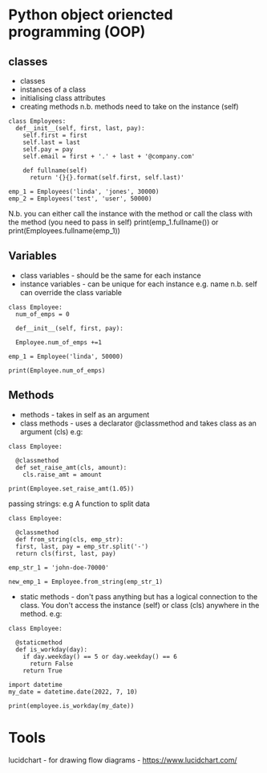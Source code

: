 Python object oriencted programming (OOP)
==========================================
classes
-------------
- classes
- instances of a class
- initialising class attributes
- creating methods n.b. methods need to take on the instance (self)

```
class Employees:
  def__init__(self, first, last, pay):
    self.first = first
    self.last = last
    self.pay = pay
    self.email = first + '.' + last + '@company.com'
    
    def fullname(self)
      return '{}{}.format(self.first, self.last)'
      
emp_1 = Employees('linda', 'jones', 30000)
emp_2 = Employees('test', 'user', 50000)

```

N.b. you can either call the instance with the method or call the class with the method (you need to pass in self)
print(emp_1.fullname()) or
print(Employees.fullname(emp_1))

Variables
----------
- class variables - should be the same for each instance
- instance variables - can be unique for each instance e.g. name
n.b. self can override the class variable

```
class Employee:
  num_of_emps = 0
  
  def__init__(self, first, pay):
  
  Employee.num_of_emps +=1
  
emp_1 = Employee('linda', 50000)

print(Employee.num_of_emps)

```

Methods
-------
- methods - takes in self as an argument
- class methods - uses a declarator @classmethod and takes class as an argument (cls) e.g:


```
class Employee:

  @classmethod
  def set_raise_amt(cls, amount):
    cls.raise_amt = amount
    
print(Employee.set_raise_amt(1.05))
```

passing strings:
e.g A function to split data

```
class Employee:

  @classmethod
  def from_string(cls, emp_str):
  first, last, pay = emp_str.split('-')
  return cls(first, last, pay)
  
emp_str_1 = 'john-doe-70000'

new_emp_1 = Employee.from_string(emp_str_1)
```

- static methods - don't pass anything but has a logical connection to the class. You don't access the instance (self) or
class (cls) anywhere in the method. e.g:

```
class Employee:

  @staticmethod
  def is_workday(day):
    if day.weekday() == 5 or day.weekday() == 6
      return False
    return True
    
import datetime
my_date = datetime.date(2022, 7, 10)

print(employee.is_workday(my_date))
```

Tools
=====
lucidchart - for drawing flow diagrams - https://www.lucidchart.com/
